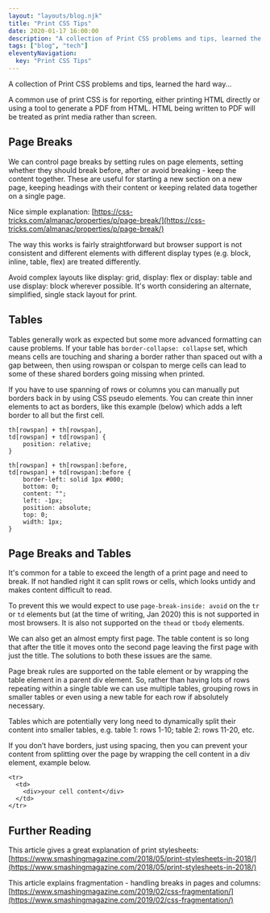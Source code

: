 ```yaml
---
layout: "layouts/blog.njk"
title: "Print CSS Tips"
date: 2020-01-17 16:00:00
description: "A collection of Print CSS problems and tips, learned the hard way"
tags: ["blog", "tech"]
eleventyNavigation:
  key: "Print CSS Tips"
---
```


A collection of Print CSS problems and tips, learned the hard way...

A common use of print CSS is for reporting, either printing HTML directly or using a tool to generate a PDF from HTML. HTML being written to PDF will be treated as print media rather than screen.

## Page Breaks

We can control page breaks by setting rules on page elements, setting whether they should break before, after or avoid breaking - keep the content together. These are useful for starting a new section on a new page, keeping headings with their content or keeping related data together on a single page.

Nice simple explanation:
[https://css-tricks.com/almanac/properties/p/page-break/](https://css-tricks.com/almanac/properties/p/page-break/)

The way this works is fairly straightforward but browser support is not consistent and different elements with different display types (e.g. block, inline, table, flex) are treated differently.

Avoid complex layouts like display: grid, display: flex or display: table and use display: block wherever possible. It's worth considering an alternate, simplified, single stack layout for print.

## Tables

Tables generally work as expected but some more advanced formatting can cause problems. If your table has `border-collapse: collapse` set, which means cells are touching and sharing a border rather than spaced out with a gap between, then using rowspan or colspan to merge cells can lead to some of these shared borders going missing when printed.

If you have to use spanning of rows or columns you can manually put borders back in by using CSS pseudo elements. You can create thin inner elements to act as borders, like this example (below) which adds a left border to all but the first cell.

```
th[rowspan] + th[rowspan],
td[rowspan] + td[rowspan] {
    position: relative;
}

th[rowspan] + th[rowspan]:before,
td[rowspan] + td[rowspan]:before {
    border-left: solid 1px #000;
    bottom: 0;
    content: "";
    left: -1px;
    position: absolute;
    top: 0;
    width: 1px;
}
```

## Page Breaks and Tables

It's common for a table to exceed the length of a print page and need to break. If not handled right it can split rows or cells, which looks untidy and makes content difficult to read.

To prevent this we would expect to use `page-break-inside: avoid` on the `tr` or `td` elements but (at the time of writing, Jan 2020) this is not supported in most browsers. It is also not supported on the `thead` or `tbody` elements.

We can also get an almost empty first page. The table content is so long that after the title it moves onto the second page leaving the first page with just the title. The solutions to both these issues are the same.

Page break rules are supported on the table element or by wrapping the table element in a parent div element. So, rather than having lots of rows repeating within a single table we can use multiple tables, grouping rows in smaller tables or even using a new table for each row if absolutely necessary.

Tables which are potentially very long need to dynamically split their content into smaller tables, e.g. table 1: rows 1-10; table 2: rows 11-20, etc.

If you don’t have borders, just using spacing, then you can prevent your content from splitting over the page by wrapping the cell content in a div element, example below.

```
<tr>
  <td>
    <div>your cell content</div>
  </td>
</tr>
```

## Further Reading

This article gives a great explanation of print stylesheets:
[https://www.smashingmagazine.com/2018/05/print-stylesheets-in-2018/](https://www.smashingmagazine.com/2018/05/print-stylesheets-in-2018/)

This article explains fragmentation - handling breaks in pages and columns:
[https://www.smashingmagazine.com/2019/02/css-fragmentation/](https://www.smashingmagazine.com/2019/02/css-fragmentation/)
